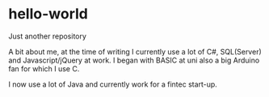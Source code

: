 # hello-world
Just another repository

A bit about me, at the time of writing I currently use a lot of C#, SQL(Server) and Javascript/jQuery at work. I began with BASIC at uni also a big Arduino fan for which I use C.

I now use a lot of Java and currently work for a fintec start-up.
